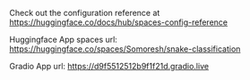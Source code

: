 Check out the configuration reference at https://huggingface.co/docs/hub/spaces-config-reference

Huggingface App spaces url: https://huggingface.co/spaces/Somoresh/snake-classification

Gradio App url: https://d9f5512512b9f1f21d.gradio.live
